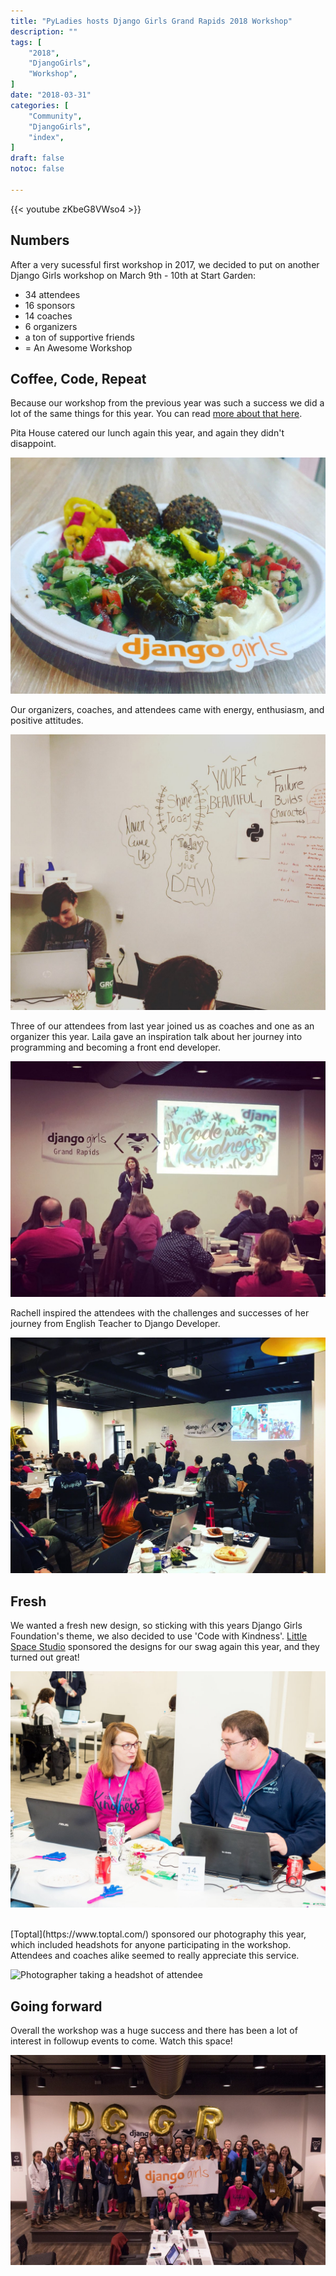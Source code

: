 ```yaml
---
title: "PyLadies hosts Django Girls Grand Rapids 2018 Workshop"
description: ""
tags: [
    "2018",
    "DjangoGirls",
    "Workshop",
]
date: "2018-03-31"
categories: [
    "Community",
    "DjangoGirls",
    "index",
]
draft: false
notoc: false

---
```


{{< youtube zKbeG8VWso4 >}}

## Numbers

After a very sucessful first workshop in 2017, we decided to put on another Django Girls workshop on March 9th - 10th at Start Garden:

* 34 attendees
* 16 sponsors
* 14 coaches
* 6 organizers
* a ton of supportive friends
* = An Awesome Workshop

## Coffee, Code, Repeat

Because our workshop from the previous year was such a success we did a lot of the same things for this year. You can read [more about that here](https://medium.com/@Rachell/a-little-back-story-a6a9d8f8be5).

Pita House catered our lunch again this year, and again they didn't disappoint.

![Pita House Catered Lunch](/static/images/2018_food.jpg)

Our organizers, coaches, and attendees came with energy, enthusiasm, and positive attitudes.

![Inspirational messages on whiteboard](/static/images/2018_positive.jpg)

Three of our attendees from last year joined us as coaches and one as an organizer this year. Laila gave an inspiration talk about her journey into programming and becoming a front end developer.

![Inspirational messages on whiteboard](/static/images/2018_laila.jpg)

Rachell inspired the attendees with the challenges and successes of her journey from English Teacher to Django Developer.

![Inspirational messages on whiteboard](/static/images/2018_rachell.jpg)

## Fresh
We wanted a fresh new design, so sticking with this years Django Girls Foundation's theme, we also decided to use 'Code with Kindness'. [Little Space Studio](http://www.littlespacestudio.com/) sponsored the designs for our swag again this year, and they turned out great!

![Shirts and Hoodie Swag](/static/images/2018_swag.jpg)

<br>
[Toptal](https://www.toptal.com/) sponsored our photography this year, which included headshots for anyone participating in the workshop. Attendees and coaches alike seemed to really appreciate this service.

![Photographer taking a headshot of attendee](/static/images/2018_headshot.jpg, "Photo by www.bryanesler.com" )
<br>

## Going forward

Overall the workshop was a huge success and there has been a lot of interest in followup events to come. Watch this space!

![Group photo](/static/images/2018_group.jpg)
